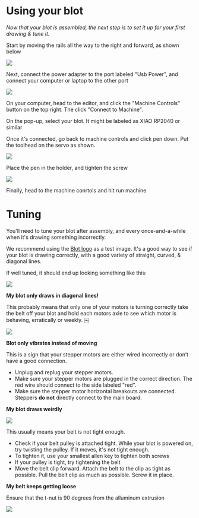# Using your blot

_Now that your blot is assembled, the next step is to set it up for your first drawing & tune it._

Start by moving the rails all the way to the right and forward, as shown below

![](https://cloud-lhuhtdwzz-hack-club-bot.vercel.app/020240206_201742.jpg)

Next, connect the power adapter to the port labeled "Usb Power", and connect your computer or laptop to the other port

![](https://cloud-27tuag4xc-hack-club-bot.vercel.app/020240206_202109.jpg)

On your computer, head to the editor, and click the "Machine Controls" button on the top right. The click "Connect to Machine". 

On the pop-up, select your blot. It might be labeled as XIAO RP2040 or similar

Once it's connected, go back to machine controls and click pen down. Put the toolhead on the servo as shown.

![](https://cloud-nbhnhtepz-hack-club-bot.vercel.app/120240206_201003.jpg)

Place the pen in the holder, and tighten the screw

![](https://cloud-nbhnhtepz-hack-club-bot.vercel.app/020240206_201014.jpg)

Finally, head to the machine conrtols and hit run machine

# Tuning

You'll need to tune your blot after assembly, and every once-and-a-while when it's drawing something incorrectly.

We recommend using the [Blot logo](./test_pattern.js) as a test image. It's a good way to see if your blot is drawing correctly, with a good variety of straight, curved, & diagonal lines.

If well tuned, it should end up looking something like this:

![](https://cloud-6mgw73o2a-hack-club-bot.vercel.app/0well_calibrated.jpeg)

**My blot only draws in diagonal lines!**

This probably means that only one of your motors is turning correctly take the belt off your blot and hold each motors axle to see which motor is behaving, erratically or weekly. ￼

![](https://cloud-3tya9x7l7-hack-club-bot.vercel.app/0img_0806.jpeg)

**Blot only vibrates instead of moving**

This is a sign that your stepper motors are either wired incorrectly or don’t have a good connection.
- Unplug and replug your stepper motors.
- Make sure your stepper motors are plugged in the correct direction. The red wire should connect to the side labeled "red".
- Make sure the stepper motor horizontal breakouts are connected. Steppers **do not** directly connect to the main board.

**My blot draws weirdly**

![](https://cloud-4w10pxj3u-hack-club-bot.vercel.app/020240216_213925.jpg)

This usually means your belt is not tight enough.
- Check if your belt pulley is attached tight. While your blot is powered on, try twisting the pulley. If it moves, it's not tight enough.
- To tighten it, use your smallest allen key to tighten both screws
- If your pulley is tight, try tightening the belt
- Move the belt clip forward. Attach the belt to the clip as tight as possible. Pull the belt clip as much as possible. Screw it in place.

**My belt keeps getting loose**

Ensure that the t-nut is 90 degrees from the alluminum extrusion

![](https://cloud-4w10pxj3u-hack-club-bot.vercel.app/120240216_212734.jpg)
